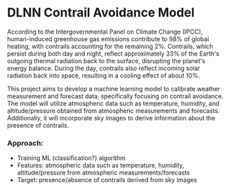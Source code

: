 # DLNN Contrail Avoidance Model
According to the Intergovernmental Panel on Climate Change (IPCC), human-induced greenhouse gas emissions contribute to 98% of global heating, with contrails accounting for the remaining 2%. Contrails, which persist during both day and night, reflect approximately 33% of the Earth's outgoing thermal radiation back to the surface, disrupting the planet's energy balance. During the day, contrails also reflect incoming solar radiation back into space, resulting in a cooling effect of about 10%.

This project aims to develop a machine learning model to calibrate weather measurement and forecast data, specifically focusing on contrail avoidance. The model will utilize atmospheric data such as temperature, humidity, and altitude/pressure obtained from atmospheric measurements and forecasts. Additionally, it will incorporate sky images to derive information about the presence of contrails.


### Approach:
* Training ML (classification?) algorithm <br>
* Features: atmospheric data such as temperature, humidity, altitude/pressure from atmospheric measurements/forecasts <br>
* Target: presence/absence of contrails derived from sky images

